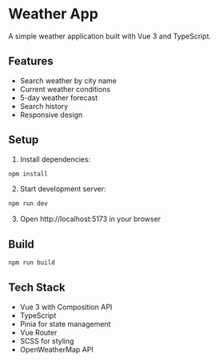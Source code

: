 # Weather App

A simple weather application built with Vue 3 and TypeScript.

## Features

- Search weather by city name
- Current weather conditions
- 5-day weather forecast
- Search history
- Responsive design

## Setup

1. Install dependencies:
```bash
npm install
```

2. Start development server:
```bash
npm run dev
```

3. Open http://localhost:5173 in your browser

## Build

```bash
npm run build
```

## Tech Stack

- Vue 3 with Composition API
- TypeScript
- Pinia for state management
- Vue Router
- SCSS for styling
- OpenWeatherMap API